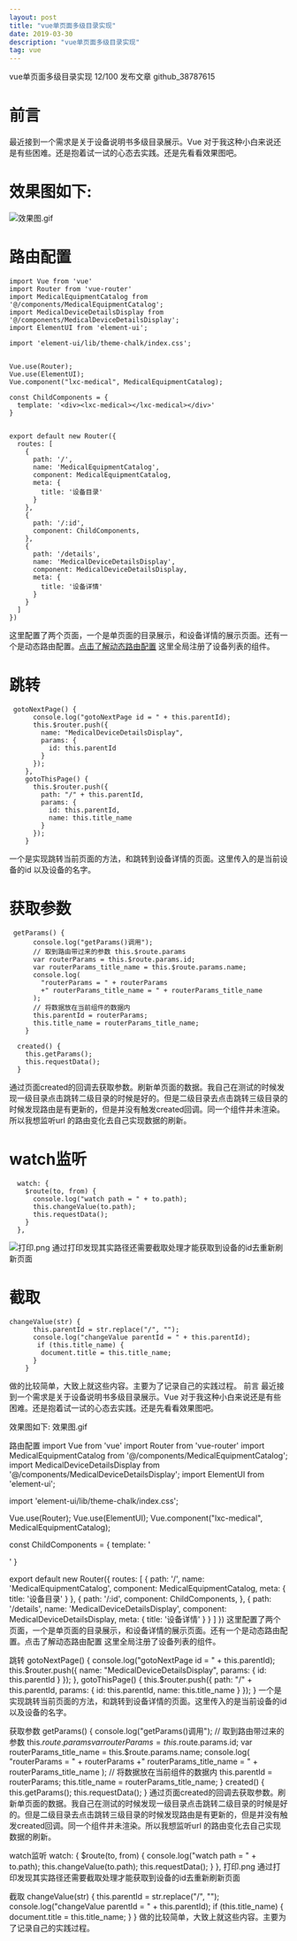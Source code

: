 ```yaml
---
layout: post
title: "vue单页面多级目录实现"
date: 2019-03-30 
description: "vue单页面多级目录实现"
tag: vue
---
```


vue单页面多级目录实现
12/100
发布文章
github_38787615

# 前言
最近接到一个需求是关于设备说明书多级目录展示。Vue 对于我这种小白来说还是有些困难。还是抱着试一试的心态去实践。还是先看看效果图吧。
# 效果图如下:
![效果图.gif](https://imgconvert.csdnimg.cn/aHR0cHM6Ly91cGxvYWQtaW1hZ2VzLmppYW5zaHUuaW8vdXBsb2FkX2ltYWdlcy80ODMwNjY0LTQwNmNiMmY1MTJhNzFkNGYuZ2lm)
# 路由配置
```
import Vue from 'vue'
import Router from 'vue-router'
import MedicalEquipmentCatalog from '@/components/MedicalEquipmentCatalog';
import MedicalDeviceDetailsDisplay from '@/components/MedicalDeviceDetailsDisplay';
import ElementUI from 'element-ui';

import 'element-ui/lib/theme-chalk/index.css';


Vue.use(Router);
Vue.use(ElementUI);
Vue.component("lxc-medical", MedicalEquipmentCatalog);

const ChildComponents = {
  template: '<div><lxc-medical></lxc-medical></div>'
}


export default new Router({
  routes: [
    {
      path: '/',
      name: 'MedicalEquipmentCatalog',
      component: MedicalEquipmentCatalog,
      meta: {
        title: '设备目录'
      }
    },
    {
      path: '/:id',
      component: ChildComponents,
    },
    {
      path: '/details',
      name: 'MedicalDeviceDetailsDisplay',
      component: MedicalDeviceDetailsDisplay,
      meta: {
        title: '设备详情'
      }
    }
  ]
})
```
这里配置了两个页面，一个是单页面的目录展示，和设备详情的展示页面。还有一个是动态路由配置。[点击了解动态路由配置](https://router.vuejs.org/zh/guide/essentials/dynamic-matching.html)
这里全局注册了设备列表的组件。
# 跳转
```
 gotoNextPage() {
      console.log("gotoNextPage id = " + this.parentId);
      this.$router.push({
        name: "MedicalDeviceDetailsDisplay",
        params: {
          id: this.parentId
        }
      });
    },
    gotoThisPage() {
      this.$router.push({
        path: "/" + this.parentId,
        params: {
          id: this.parentId,
          name: this.title_name
        }
      });
    }
```
一个是实现跳转当前页面的方法，和跳转到设备详情的页面。这里传入的是当前设备的id 以及设备的名字。
# 获取参数
```
 getParams() {
      console.log("getParams()调用");
      // 取到路由带过来的参数 this.$route.params
      var routerParams = this.$route.params.id;
      var routerParams_title_name = this.$route.params.name;
      console.log(
        "routerParams = " + routerParams 
        +" routerParams_title_name = " + routerParams_title_name
      );
      // 将数据放在当前组件的数据内
      this.parentId = routerParams;
      this.title_name = routerParams_title_name;
    }
```
```
  created() {
    this.getParams();
    this.requestData();
  }
```
通过页面created的回调去获取参数。刷新单页面的数据。我自己在测试的时候发现一级目录点击跳转二级目录的时候是好的。但是二级目录去点击跳转三级目录的时候发现路由是有更新的，但是并没有触发created回调。同一个组件并未渲染。所以我想监听url 的路由变化去自己实现数据的刷新。
# watch监听
```
  watch: {
    $route(to, from) {
      console.log("watch path = " + to.path);
      this.changeValue(to.path);
      this.requestData();
    }
  },
```
![打印.png](https://imgconvert.csdnimg.cn/aHR0cHM6Ly91cGxvYWQtaW1hZ2VzLmppYW5zaHUuaW8vdXBsb2FkX2ltYWdlcy80ODMwNjY0LWM4OTQxZmYyMGQxYzFiNTIucG5n?x-oss-process=image/format,png)
通过打印发现其实路径还需要截取处理才能获取到设备的id去重新刷新页面
# 截取
```
changeValue(str) {
      this.parentId = str.replace("/", "");
      console.log("changeValue parentId = " + this.parentId);
       if (this.title_name) {
        document.title = this.title_name;
      }
    }
```
做的比较简单，大致上就这些内容。主要为了记录自己的实践过程。
前言
最近接到一个需求是关于设备说明书多级目录展示。Vue 对于我这种小白来说还是有些困难。还是抱着试一试的心态去实践。还是先看看效果图吧。

效果图如下:
效果图.gif

路由配置
import Vue from 'vue'
import Router from 'vue-router'
import MedicalEquipmentCatalog from '@/components/MedicalEquipmentCatalog';
import MedicalDeviceDetailsDisplay from '@/components/MedicalDeviceDetailsDisplay';
import ElementUI from 'element-ui';

import 'element-ui/lib/theme-chalk/index.css';


Vue.use(Router);
Vue.use(ElementUI);
Vue.component("lxc-medical", MedicalEquipmentCatalog);

const ChildComponents = {
  template: '<div><lxc-medical></lxc-medical></div>'
}


export default new Router({
  routes: [
    {
      path: '/',
      name: 'MedicalEquipmentCatalog',
      component: MedicalEquipmentCatalog,
      meta: {
        title: '设备目录'
      }
    },
    {
      path: '/:id',
      component: ChildComponents,
    },
    {
      path: '/details',
      name: 'MedicalDeviceDetailsDisplay',
      component: MedicalDeviceDetailsDisplay,
      meta: {
        title: '设备详情'
      }
    }
  ]
})
这里配置了两个页面，一个是单页面的目录展示，和设备详情的展示页面。还有一个是动态路由配置。点击了解动态路由配置
这里全局注册了设备列表的组件。

跳转
 gotoNextPage() {
      console.log("gotoNextPage id = " + this.parentId);
      this.$router.push({
        name: "MedicalDeviceDetailsDisplay",
        params: {
          id: this.parentId
        }
      });
    },
    gotoThisPage() {
      this.$router.push({
        path: "/" + this.parentId,
        params: {
          id: this.parentId,
          name: this.title_name
        }
      });
    }
一个是实现跳转当前页面的方法，和跳转到设备详情的页面。这里传入的是当前设备的id 以及设备的名字。

获取参数
 getParams() {
      console.log("getParams()调用");
      // 取到路由带过来的参数 this.$route.params
      var routerParams = this.$route.params.id;
      var routerParams_title_name = this.$route.params.name;
      console.log(
        "routerParams = " + routerParams 
        +" routerParams_title_name = " + routerParams_title_name
      );
      // 将数据放在当前组件的数据内
      this.parentId = routerParams;
      this.title_name = routerParams_title_name;
    }
  created() {
    this.getParams();
    this.requestData();
  }
通过页面created的回调去获取参数。刷新单页面的数据。我自己在测试的时候发现一级目录点击跳转二级目录的时候是好的。但是二级目录去点击跳转三级目录的时候发现路由是有更新的，但是并没有触发created回调。同一个组件并未渲染。所以我想监听url 的路由变化去自己实现数据的刷新。

watch监听
  watch: {
    $route(to, from) {
      console.log("watch path = " + to.path);
      this.changeValue(to.path);
      this.requestData();
    }
  },
打印.png
通过打印发现其实路径还需要截取处理才能获取到设备的id去重新刷新页面

截取
changeValue(str) {
      this.parentId = str.replace("/", "");
      console.log("changeValue parentId = " + this.parentId);
       if (this.title_name) {
        document.title = this.title_name;
      }
    }
做的比较简单，大致上就这些内容。主要为了记录自己的实践过程。